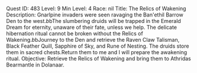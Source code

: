 Quest ID: 483
Level: 9
Min Level: 4
Race: nil
Title: The Relics of Wakening
Description: Gnarlpine invaders were seen ravaging the Ban'ethil Barrow Den to the west.$b$bThe slumbering druids will be trapped in the Emerald Dream for eternity, unaware of their fate, unless we help. The delicate hibernation ritual cannot be broken without the Relics of Wakening.$b$bJourney to the Den and retrieve the Raven Claw Talisman, Black Feather Quill, Sapphire of Sky, and Rune of Nesting. The druids store them in sacred chests.Return them to me and I will prepare the awakening ritual.
Objective: Retrieve the Relics of Wakening and bring them to Athridas Bearmantle in Dolanaar.
